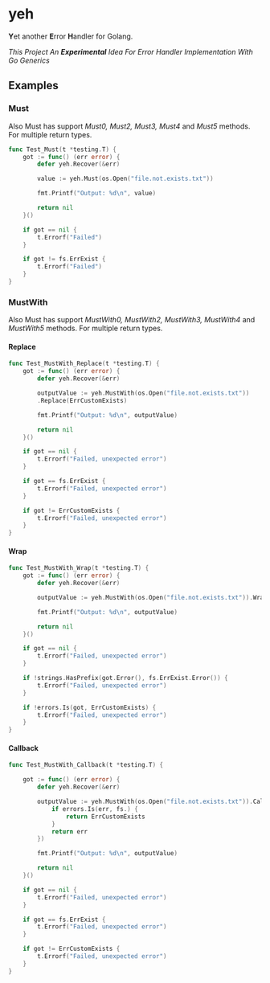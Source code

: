 # yeh
**Y**et another **E**rror **H**andler for Golang. 

*This Project An **Experimental** Idea For Error Handler Implementation With Go Generics*

## Examples

### Must

Also Must has support *Must0, Must2, Must3, Must4* and *Must5* methods. For multiple return types.

```go
func Test_Must(t *testing.T) {
	got := func() (err error) {
		defer yeh.Recover(&err)

		value := yeh.Must(os.Open("file.not.exists.txt"))

		fmt.Printf("Output: %d\n", value)

		return nil
	}()

	if got == nil {
		t.Errorf("Failed")
	}

	if got != fs.ErrExist {
		t.Errorf("Failed")
	}
}
```

### MustWith

Also Must has support *MustWith0, MustWith2, MustWith3, MustWith4* and *MustWith5* methods. For multiple return types.

#### Replace
```go
func Test_MustWith_Replace(t *testing.T) {
	got := func() (err error) {
		defer yeh.Recover(&err)

		outputValue := yeh.MustWith(os.Open("file.not.exists.txt"))
		.Replace(ErrCustomExists)

		fmt.Printf("Output: %d\n", outputValue)

		return nil
	}()

	if got == nil {
		t.Errorf("Failed, unexpected error")
	}

	if got == fs.ErrExist {
		t.Errorf("Failed, unexpected error")
	}

	if got != ErrCustomExists {
		t.Errorf("Failed, unexpected error")
	}
}
```

#### Wrap
```go
func Test_MustWith_Wrap(t *testing.T) {
	got := func() (err error) {
		defer yeh.Recover(&err)

		outputValue := yeh.MustWith(os.Open("file.not.exists.txt")).Wrap(ErrCustomExists)

		fmt.Printf("Output: %d\n", outputValue)

		return nil
	}()

	if got == nil {
		t.Errorf("Failed, unexpected error")
	}

	if !strings.HasPrefix(got.Error(), fs.ErrExist.Error()) {
		t.Errorf("Failed, unexpected error")
	}

	if !errors.Is(got, ErrCustomExists) {
		t.Errorf("Failed, unexpected error")
	}
}
```

#### Callback
```go
func Test_MustWith_Callback(t *testing.T) {

	got := func() (err error) {
		defer yeh.Recover(&err)

		outputValue := yeh.MustWith(os.Open("file.not.exists.txt")).Callback(func(err error) error {
			if errors.Is(err, fs.) {
				return ErrCustomExists
			}
			return err
		})

		fmt.Printf("Output: %d\n", outputValue)

		return nil
	}()

	if got == nil {
		t.Errorf("Failed, unexpected error")
	}

	if got == fs.ErrExist {
		t.Errorf("Failed, unexpected error")
	}

	if got != ErrCustomExists {
		t.Errorf("Failed, unexpected error")
	}
}
```
